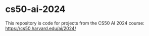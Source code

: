 # cs50-ai-2024

This repository is code for projects from the CS50 AI 2024 course: https://cs50.harvard.edu/ai/2024/
